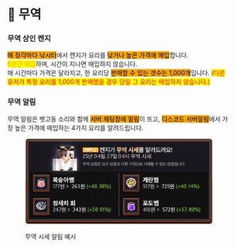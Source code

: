 # 🚢 무역

### **무역 상인 켄지**

<mark style="background-color:orange;">매 정각마다 낚시터</mark>에서 켄지가 요리를 <mark style="background-color:orange;">낮거나 높은 가격에 매입</mark>합니다.\
<mark style="color:orange;">5분간 매입</mark>하며, 시간이 지나면 매입하지 않습니다.\
매 시간마다 가격은 달라지고, 한 요리당 <mark style="background-color:orange;">판매할 수 있는 갯수는 1,000개</mark>입니다. <mark style="color:red;">(다른 유저가 특정 요리를 1,000개 판매했을 경우 당일 그 요리는 매입하지 않습니다.)</mark>



### **무역 알림**

무역 알림은 뱃고동 소리와 함께 <mark style="background-color:orange;">서버 채팅창에 알림</mark>이 뜨고, <mark style="background-color:orange;">디스코드 서버알림</mark>에서 가장 높은 가격에 매입하는 4가지 요리를 알려드립니다.

<figure><img src="../../../.gitbook/assets/ss.png" alt=""><figcaption><p>무역 시세 알림 예시</p></figcaption></figure>
